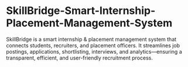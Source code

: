 # SkillBridge-Smart-Internship-Placement-Management-System
SkillBridge is a smart internship &amp; placement management system that connects students, recruiters, and placement officers. It streamlines job postings, applications, shortlisting, interviews, and analytics—ensuring a transparent, efficient, and user-friendly recruitment process.
